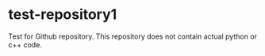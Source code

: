 # test-repository1
Test for Github repository. This repository does not contain actual python or c++ code.
